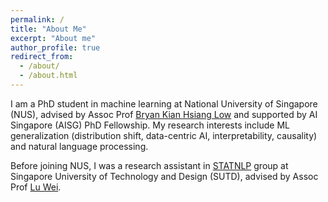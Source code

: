```yaml
---
permalink: /
title: "About Me"
excerpt: "About me"
author_profile: true
redirect_from: 
  - /about/
  - /about.html
---
```


I am a PhD student in machine learning at National University of Singapore (NUS), advised by Assoc Prof [Bryan Kian Hsiang Low](https://www.comp.nus.edu.sg/~lowkh/research.html) and supported by AI Singapore (AISG) PhD Fellowship. My research interests include ML generalization (distribution shift, data-centric AI, interpretability, causality) and natural language processing. 

Before joining NUS, I was a research assistant in [STATNLP](https://statnlp-research.github.io/) group at Singapore University of Technology and Design (SUTD), advised by Assoc Prof [Lu Wei](https://istd.sutd.edu.sg/people/faculty/lu-wei/). 